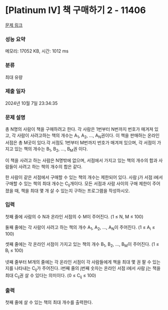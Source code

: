 # [Platinum IV] 책 구매하기 2 - 11406 

[문제 링크](https://www.acmicpc.net/problem/11406) 

### 성능 요약

메모리: 17052 KB, 시간: 1012 ms

### 분류

최대 유량

### 제출 일자

2024년 10월 7일 23:34:35

### 문제 설명

<p>총 N명의 사람이 책을 구매하려고 한다. 각 사람은 1번부터 N번까지 번호가 매겨져 있고, 각 사람이 사려고하는 책의 개수는 A<sub>1</sub>, A<sub>2</sub>, ..., A<sub>N</sub>권이다. 이 책을 판매하는 온라인 서점은 총 M곳이 있다.각 서점도 1번부터 M번까지 번호가 매겨져 있으며, 각 서점이 가지고 있는 책의 개수는 B<sub>1</sub>, B<sub>2</sub>, ..., B<sub>M</sub>권 이다.</p>

<p>이 책을 사려고 하는 사람은 N명밖에 없으며, 서점에서 가지고 있는 책의 개수의 합과 사람들이 사려고 하는 책의 개수의 합은 같다.</p>

<p>한 사람이 같은 서점에서 구매할 수 있는 책의 개수는 제한되어 있다. 사람 j가 서점 i에서 구매할 수 있는 책의 최대 개수는 C<sub>ij</sub>개이다. 모든 서점과 사람 사이의 구매 제한이 주어졌을 때, 책을 최대 몇 개 살 수 있는지 구하는 프로그램을 작성하시오.</p>

### 입력 

 <p>첫째 줄에 사람의 수 N과 온라인 서점의 수 M이 주어진다. (1 ≤ N, M ≤ 100)</p>

<p>둘째 줄에는 각 사람이 사려고 하는 책의 개수 A<sub>1</sub>, A<sub>2</sub>, ..., A<sub>N</sub>이 주어진다. (1 ≤ A<sub>i</sub> ≤ 100)</p>

<p>셋째 줄에는 각 온라인 서점이 가지고 있는 책의 개수 B<sub>1</sub>, B<sub>2</sub>, ..., B<sub>M</sub>이 주어진다. (1 ≤ B<sub>i</sub> ≤ 100)</p>

<p>넷째 줄부터 M개의 줄에는 각 온라인 서점이 각 사람들에게 책을 최대 몇 권 팔 수 있는지를 나타내는 C<sub>ij</sub>가 주어진다. i번째 줄의 j번째 숫자는 온라인 서점 i에서 사람 j는 책을 최대 C<sub>ij</sub>권 살 수 있다는 의미이다. (0 ≤ C<sub>ij</sub> ≤ 100)</p>

### 출력 

 <p>첫째 줄에 살 수 있는 책의 최대 개수를 출력한다.</p>

